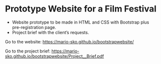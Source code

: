# Prototype Website for a Film Festival 

- Website prototype to be made in HTML and CSS with Bootstrap plus pre-registration page.
- Project brief with the client’s requests.

Go to the website: https://mario-sko.github.io/bootstrapwebsite/

Go to the project brief: https://mario-sko.github.io/bootstrapwebsite/Project__Brief.pdf
